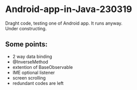 # Android-app-in-Java-230319

Draght code, testing one of Android app. It runs anyway.  
Under constructing.

## Some points:
- 2 way data binding
- @InverseMethod
- extention of BaseObservable
- IME optional listener
- screen scrolling
- redundant codes are left 
